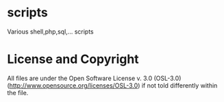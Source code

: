 scripts
=======

Various shell,php,sql,... scripts

License and Copyright
=======
All files are under the Open Software License v. 3.0 (OSL-3.0) (http://www.opensource.org/licenses/OSL-3.0) if not told differently within the file.
